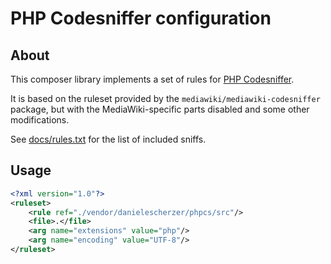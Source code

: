 # PHP Codesniffer configuration

## About

This composer library implements a set of rules for [PHP Codesniffer](https://packagist.org/packages/squizlabs/php_codesniffer).

It is based on the ruleset provided by the `mediawiki/mediawiki-codesniffer` package,
but with the MediaWiki-specific parts disabled and some other modifications.

See [docs/rules.txt](docs/rules.txt) for the list of included sniffs.

## Usage

```xml
<?xml version="1.0"?>
<ruleset>
	<rule ref="./vendor/danielescherzer/phpcs/src"/>
	<file>.</file>
	<arg name="extensions" value="php"/>
	<arg name="encoding" value="UTF-8"/>
</ruleset>
```
